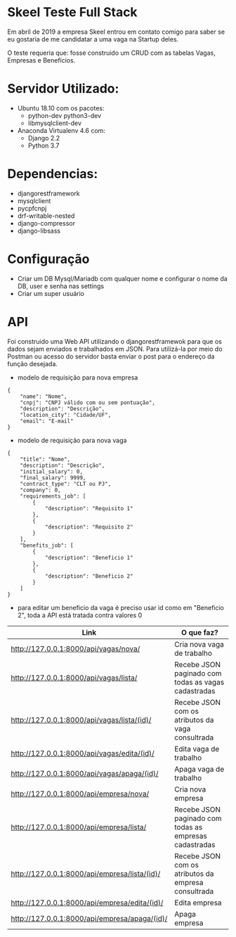 # Skeel Teste Full Stack
Em abril de 2019 a empresa Skeel entrou em contato comigo para saber se eu gostaria de me candidatar a uma vaga na Startup deles.

O teste requeria que: fosse construido um CRUD com as tabelas Vagas, Empresas e Benefícios.

# Servidor Utilizado:
- Ubuntu 18.10 com os pacotes:
    - python-dev python3-dev
    - libmysqlclient-dev
- Anaconda Virtualenv 4.6 com:
    - Django 2.2
    - Python 3.7

# Dependencias:
- djangorestframework
- mysqlclient
- pycpfcnpj
- drf-writable-nested
- django-compressor
- django-libsass

# Configuração
- Criar um DB Mysql/Mariadb com qualquer nome e configurar o nome da DB, user e senha nas settings
- Criar um super usuário

# API
Foi construido uma Web API utilizando o djangorestframewok para que os dados sejam enviados e trabalhados em JSON. Para utilizá-la por meio do Postman ou acesso do servidor basta enviar o post para o endereço da função desejada.
* modelo de requisição para nova empresa
```
{
    "name": "Nome",
    "cnpj": "CNPJ válido com ou sem pontuação",
    "description": "Descrição",
    "location_city": "Cidade/UF",
    "email": "E-mail"
}
```

* modelo de requisição para nova vaga
```
{
    "title": "Nome",
    "description": "Descrição",
    "initial_salary": 0,
    "final_salary": 9999,
    "contract_type": "CLT ou PJ",
    "company": 0,
    "requirements_job": [
        {
            "description": "Requisito 1"
        },
        {
            "description": "Requisito 2"
        }
    ],
    "benefits_job": [
        {
            "description": "Beneficio 1"
        },
        {
            "description": "Beneficio 2"
        }
    ]
}
```
* para editar um beneficio da vaga é preciso usar id como em "Beneficio 2", toda a API está tratada contra valores 0

| Link                                          | O que faz?                                             |
|-----------------------------------------------|--------------------------------------------------------|
| http://127.0.0.1:8000/api/vagas/nova/         | Cria nova vaga de trabalho                             |
| http://127.0.0.1:8000/api/vagas/lista/        | Recebe JSON paginado com todas as vagas cadastradas    |
| http://127.0.0.1:8000/api/vagas/lista/(id)/   | Recebe JSON com os atributos da vaga consultrada       |
| http://127.0.0.1:8000/api/vagas/edita/(id)/   | Edita vaga de trabalho                                 |
| http://127.0.0.1:8000/api/vagas/apaga/(id)/   | Apaga vaga de trabalho                                 |
| http://127.0.0.1:8000/api/empresa/nova/       | Cria nova empresa                                      |
| http://127.0.0.1:8000/api/empresa/lista/      | Recebe JSON paginado com todas as empresas cadastradas |
| http://127.0.0.1:8000/api/empresa/lista/(id)/ | Recebe JSON com os atributos da empresa consultrada    |
| http://127.0.0.1:8000/api/empresa/edita/(id)/ | Edita empresa                                          |
| http://127.0.0.1:8000/api/empresa/apaga/(id)/ | Apaga empresa                                          |
